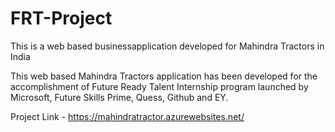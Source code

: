 # FRT-Project
This is a web based businessapplication developed for Mahindra Tractors in India

This web based Mahindra Tractors application has been developed for the accomplishment of Future Ready Talent Internship program launched by Microsoft, Future Skills Prime, Quess, Github and EY.

Project Link - https://mahindratractor.azurewebsites.net/
